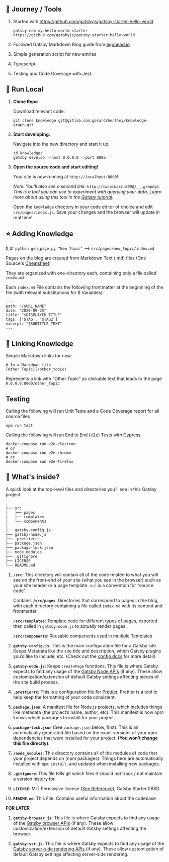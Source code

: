 ## :pineapple: Journey / Tools

1. Started with https://github.com/gatsbyjs/gatsby-starter-hello-world
    ```shell
    gatsby new my-hello-world-starter https://github.com/gatsbyjs/gatsby-starter-hello-world
    ```

2. Followed Gatsby Markdown Blog guide from [egghead.io](https://egghead.io/courses/build-a-blog-with-react-and-markdown-using-gatsby)

3. Simple generation script for new entries

4. Typescript

5. Testing and Code Coverage with Jest

## 🚀 Run Local

1.  **Clone Repo**

    Download relevant code:

    ```shell
    git clone knowledge git@gitlab.com:gerardrbentley/knowledge-graph.git
    ``` 

1.  **Start developing.**

    Navigate into the new directory and start it up.

    ```shell
    cd knowledge/
    gatsby develop --host 0.0.0.0 --port 8000
    ```

1.  **Open the source code and start editing!**

    Your site is now running at `http://localhost:8000`!

    _Note: You'll also see a second link: _`http://localhost:8000/___graphql`_. This is a tool you can use to experiment with querying your data. Learn more about using this tool in the [Gatsby tutorial](https://www.gatsbyjs.com/tutorial/part-five/#introducing-graphiql)._

    Open the `knowledge` directory in your code editor of choice and edit `src/pages/index.js`. Save your changes and the browser will update in real time!

## :star: Adding Knowledge

tl;dr `python gen_page.py "New Topic"` --> `src/pages/new_topic/index.md`

Pages on the blog are created from Markdown Text (.md) files (One Source's [Cheatsheet](https://www.markdownguide.org/cheat-sheet/))

They are organized with one-directory each, containing only a file called `index.md`

Each `index.md` File contains the following frontmatter at the beginning of the file (with relevant substitutions for $ Variables):

```
---
path: "/$URL_NAME"
date: "2020-09-25"
title: "$DISPLAYED_TITLE"
tags: ['$TAG', '$TAG2']
excerpt: "$SUBTITLE_TEXT"
---
```

## :bread: Linking Knowledge

Simple Markdown links for now: 

```
# In a Markdown file
[Other Topic](/other_topic)
```
Represents a link with "Other Topic" as clickable text that leads to the page `0.0.0.0:8000/other_topic`

## Testing

Calling the following will run Unit Tests and a Code Coverage report for all source files

```shell
npm run test
```

Calling the following will run End to End (e2e) Tests with Cypress

```shell
docker-compose run e2e-electron
# or
docker-compose run e2e-chrome
# or
docker-compose run e2e-firefox
```

## 🧐 What's inside?

A quick look at the top-level files and directories you'll see in this Gatsby project.

    .
    ├── src
    |   ├── pages
    |   ├── templates
    |   └── components
    |
    ├── gatsby-config.js
    ├── gatsby-node.js
    ├── .prettierrc
    ├── package.json
    ├── package-lock.json
    ├── node_modules
    ├── .gitignore
    ├── LICENSE
    └── README.md


1.  **`/src`**: This directory will contain all of the code related to what you will see on the front-end of your site (what you see in the browser) such as your site header or a page template. `src` is a convention for “source code”.

    Contains **`/src/pages`**: Directories that correspond to pages in the blog, with each directory containing a file called `index.md` with its content and frontmatter

    **`/src/templates`**: Template code for different types of pages, exported then called in `gatsby-node.js` to actually render pages.

    **`/src/components`**: Reusable compenents used in multiple Templates

1.  **`gatsby-config.js`**: This is the main configuration file for a Gatsby site. Keeps Metadata like the site title and description, which Gatsby plugins you’d like to include, etc. (Check out the [config docs](https://www.gatsbyjs.com/docs/gatsby-config/) for more detail).

1.  **`gatsby-node.js`**: Keeps `createPage` functions, This file is where Gatsby expects to find any usage of the [Gatsby Node APIs](https://www.gatsbyjs.com/docs/node-apis/) (if any). These allow customization/extension of default Gatsby settings affecting pieces of the site build process.

1.  **`.prettierrc`**: This is a configuration file for [Prettier](https://prettier.io/). Prettier is a tool to help keep the formatting of your code consistent.

1. **`package.json`**: A manifest file for Node.js projects, which includes things like metadata (the project’s name, author, etc). This manifest is how npm knows which packages to install for your project.

1. **`package-lock.json`** (See `package.json` below, first). This is an automatically generated file based on the exact versions of your npm dependencies that were installed for your project. **(You won’t change this file directly).**

1.  **`/node_modules`**: This directory contains all of the modules of code that your project depends on (npm packages). Things here are automatically installed with `npm install`, and updated when installing new packages.

1.  **`.gitignore`**: This file tells git which files it should not track / not maintain a version history for.

1.  **`LICENSE`**: MIT Permissive license ([See Reference](https://choosealicense.com/licenses/mit/)), Gatsby Starter 0BSD

1. **`README.md`**: This File. Contains useful information about the codebase

**FOR LATER**

1.  **`gatsby-browser.js`**: This file is where Gatsby expects to find any usage of the [Gatsby browser APIs](https://www.gatsbyjs.com/docs/browser-apis/) (if any). These allow customization/extension of default Gatsby settings affecting the browser.

1.  **`gatsby-ssr.js`**: This file is where Gatsby expects to find any usage of the [Gatsby server-side rendering APIs](https://www.gatsbyjs.com/docs/ssr-apis/) (if any). These allow customization of default Gatsby settings affecting server-side rendering.

